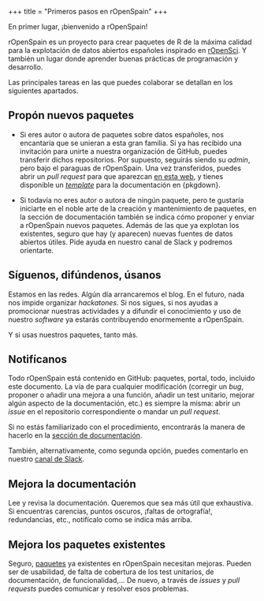+++
title = "Primeros pasos en rOpenSpain"
+++

En primer lugar, ¡bienvenido a rOpenSpain!

rOpenSpain es un proyecto para crear paquetes de R de la máxima calidad para la explotación de datos abiertos españoles inspirado en [rOpenSci](http://ropensci.org). Y también un lugar donde aprender buenas prácticas de programación y desarrollo.

Las principales tareas en las que puedes colaborar se detallan en los siguientes apartados.

## Propón nuevos paquetes

- Si eres autor o autora de paquetes sobre datos españoles, nos encantaría que se unieran a esta gran familia. Si ya has recibido una invitación para unirte a nuestra organización de GitHub, puedes transferir dichos repositorios. Por supuesto, seguirás siendo su _admin_, pero bajo el paraguas de rOpenSpain. Una vez transferidos, puedes abrir un _pull request_ para que aparezcan [en esta web](https://github.com/rOpenSpain/website), y tienes disponible un [_template_](https://github.com/rOpenSpain/rostemplate) para la documentación en {pkgdown}.

- Si todavía no eres autor o autora de ningún paquete, pero te gustaría iniciarte en el noble arte de la creación y mantenimiento de paquetes, en la sección de documentación también se indica cómo proponer y enviar a rOpenSpain nuevos paquetes. Además de las que ya explotan los existentes, seguro que hay (y aparecen) nuevas fuentes de datos abiertos útiles. Pide ayuda en nuestro canal de Slack y podremos orientarte.


## Síguenos, difúndenos, úsanos

Estamos en las redes. Algún día arrancaremos el blog. En el futuro, nada nos impide organizar _hackatones_. Si nos sigues, si nos ayudas a promocionar nuestras actividades y a difundir el conocimiento y uso de nuestro _software_ ya estarás contribuyendo enormemente a rOpenSpain.

Y si usas nuestros paquetes, tanto más.


## Notifícanos

Todo rOpenSpain está contenido en GitHub: paquetes, portal, todo, incluido este documento. La vía de para cualquier modificación (corregir un _bug_, proponer o añadir una mejora a una función, añadir un test unitario, mejorar algún aspecto de la documentación, etc.) es siempre la misma: abrir un _issue_ en el repositorio correspondiente o mandar un _pull request_.

Si no estás familiarizado con el procedimiento, encontrarás la manera de hacerlo en la [sección de documentación](../../docs).

También, alternativamente, como segunda opción, puedes comentarlo en nuestro [canal de Slack](https://join.slack.com/t/ropenspain/shared_invite/zt-ky2e8y2u-frfWuDzHdy1jNLUVyjp0~Q).


## Mejora la documentación

Lee y revisa la documentación. Queremos que sea más útil que exhaustiva. Si encuentras carencias, puntos oscuros, ¡faltas de ortografía!, redundancias, etc., notifícalo como se indica más arriba.


## Mejora los paquetes existentes

Seguro, [paquetes](../../paquetes) ya existentes en rOpenSpain necesitan mejoras. Pueden ser de usabilidad, de falta de cobertura de los test unitarios, de documentación, de funcionalidad,... De nuevo, a través de _issues_ y _pull requests_ puedes comunicar y resolver esos problemas.
